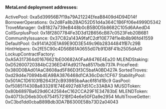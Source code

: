 **MetaLend deployment addresses:**

ActivePool:            0xa5d39956B7f19a79A21224EfeaB8409d4D94D14f
BorrowerOperations:    0x2d8Fa8b2BAD52D51d4a364C1B6Ff06e4999D5342
TroveManager:          0xB1827a739eB448b0cB5B0D5b8682C105d6AAedD4
CollSurplusPool:       0x18f2807784Fe3D3d12B656cB87c0523Feb20B6B1
CommunityIssuance:     0x37C82a143A9fafC2df10E774f1e4b8b96fd41559
DefaultPool:           0x9141A20E1A69E90D3E549c96b28344841fB7c29B
HintHelpers:           0x2fE5C90c4D56B81A0655d07b91D8F41b2505dAd0
LockupContractFactory: 0xA5A317364d01676621bE00682A0FaA9476E4Ea20
MLENDStaking:          0xD52600720384bC236ED4FAd9217ea8517bdb737A
PriceFeed:             0x380D0BAd01AaC8608ad5F86D3f3C5bafA0BD427A
SortedTroves:          0xd29d4e70894b4EA9BA3876468d1CA36cDdc1CF67
StabilityPool:         0x501AC1D6103fB2643f2cB93985baAac6f81d1Bc9
GasPool:               0xf508511430Ba833281E74E4927d87d51Cc33ABA3
MUSDToken:             0x80b6897Ba629d6C42584eC162CCA29F1E34783bE
MLENDToken:            0x40713cD6eb30c6754f5721BfD4e6e50FDa9e2954
MultiTroveGetter:      0xC3bd1dd0cbaB89Bdb3DA7B6300E58b73D2a04043
